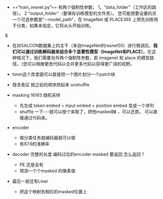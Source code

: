 
- ==“train_resnet.py”== 有两个强制性参数， 
    1。“data_folder”（工作区的路径）。
    2 “output_folder”（要保存训练模型的文件夹）。
    您可能想要设置的另一个可选参数是“--model_path”，在 ImageNet 或 PLACE365 上预先训练用于分类，如果未指定，它将从头开始训练。

&
- 在对SALCON数据集上的主干（来自ImageNet的resnet50）进行微调后，**我们可以通过训练解码器来组合多个显著性模型（ImageNet和PLACE）**。在这种情况下，我们需要另外两个强制性参数，即 imagenet 和 place 的模型路径。（您可以稍微更改代码以合并更多代码以获得更广阔的视野。

- timm这个库里面可以直接把一个图片划分一个patch快
- 隐含表征   按之前的顺序拼起来 unshuffle
- masking 16*16*3 随机采样 
    - 先生成 token embed = input embed + position embed 变成一个序列
    - shuffle 一下---就可以按个来取了，把他masked掉 ，可以还原。 可以直接通过代码来。  
- encoder 
    - 做分类任务就编码器就可以做
    - 有87.6的准确率
- decoder 完整的长度 编码过后的encoder masked 要返回 怎么返回？
    - PE 还是会有 
    - 预测一个个masked 的像素值 
- 最后一层还有Liner
    - 把这个映射到相应的masked位置上

